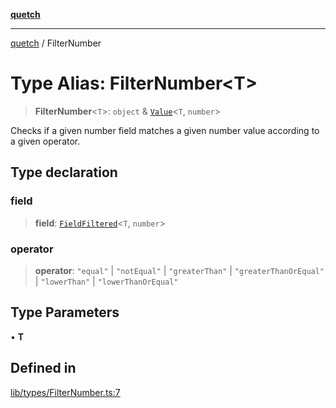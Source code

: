 [**quetch**](../README.md)

***

[quetch](../README.md) / FilterNumber

# Type Alias: FilterNumber\<T\>

> **FilterNumber**\<`T`\>: `object` & [`Value`](Value.md)\<`T`, `number`\>

Checks if a given number field matches a given number value according to a given operator.

## Type declaration

### field

> **field**: [`FieldFiltered`](FieldFiltered.md)\<`T`, `number`\>

### operator

> **operator**: `"equal"` \| `"notEqual"` \| `"greaterThan"` \| `"greaterThanOrEqual"` \| `"lowerThan"` \| `"lowerThanOrEqual"`

## Type Parameters

• **T**

## Defined in

[lib/types/FilterNumber.ts:7](https://github.com/nevoland/quetch/blob/db84578eb5eba15d3388a1c2cfad7cc80fe9fbe6/lib/types/FilterNumber.ts#L7)
